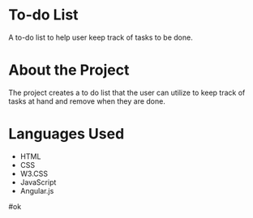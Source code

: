 # To-do List
A to-do list to help user keep track of tasks to be done.

# About the Project
The project creates a to do list that the user can utilize to keep track of tasks at hand and remove when they are done.

# Languages Used
<ul>
  <li>HTML
  <li>CSS
  <li>W3.CSS
  <li>JavaScript
  <li>Angular.js
</ul>

#ok


